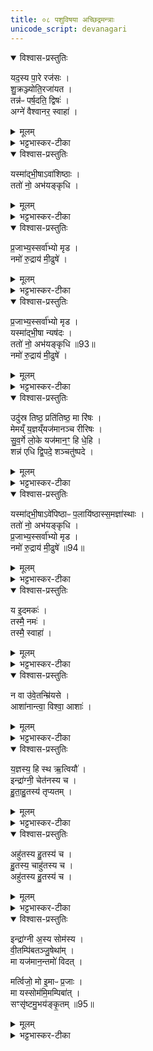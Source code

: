 ```yaml
---
title: ०८ पशुविषया अच्छिद्रमन्त्राः
unicode_script: devanagari
---
```



<details open><summary>विश्वास-प्रस्तुतिः</summary>

यद॒स्य पा॒रे रज॑सः ।  
शु॒क्रञ्ज्योति॒रजा॑यत ।  
तन्न॑ᳶ पर्ष॒दति॒ द्विषः॑ ।  
अग्ने॑ वैश्वानर॒ स्वाहा॑ ।  
</details>

<details><summary>मूलम्</summary>

यद॒स्य पा॒रे रज॑सः ।  
शु॒क्रञ्ज्योति॒रजा॑यत ।  
तन्न॑ᳶ पर्ष॒दति॒ द्विषः॑ ।  
अग्ने॑ वैश्वानर॒ स्वाहा॑ ।  
</details>

<details><summary>भट्टभास्कर-टीका</summary>

1पशोरुपाकृतस्य वाशनादिषु होमः । तत्र सर्वस्यादौ - यदस्य पारे इति ॥ ततः 'यस्माद्भीषा' इत्यादयो नैमित्तिकविशेषाः मध्ये भवन्ति । ततः 'य इदमकः' इति सर्वत्रान्ते भवति । तत्र प्रथमास्तिस्रोऽनुष्टुभः । 'उदस्र' इति त्रिष्टुप् । ततः 'यस्मात्' इत पङ्क्तिः चतुष्पदा । प्रथमः पादो विवृद्धः । वेपनपलायनसंज्ञानेषु तिस्रोऽनुष्टुभ एके । 'य इदमकः' इति प्रथमं यजुरेके । तत्र 'यदस्य पार' इति व्याख्याता 'समितम्' इत्यत्र ॥  
</details>

<details open><summary>विश्वास-प्रस्तुतिः</summary>

यस्मा॑द्भी॒षाऽवा॑शिष्ठाः ।  
ततो॑ नो॒ अभ॑यङ्कृधि ।  
</details>

<details><summary>मूलम्</summary>

यस्मा॑द्भी॒षाऽवा॑शिष्ठाः ।  
ततो॑ नो॒ अभ॑यङ्कृधि ।  
</details>

<details><summary>भट्टभास्कर-टीका</summary>

2यस्मादित्यादिः वाशने शब्दने होमः ॥ हे पशो! यस्मात् दुःखात् कारणात् त्वं भीषा भीत्या इत्थम्भूतस्सन् अवाशिष्ठाः वाशितमकृथाः । वाशृ शब्दे, दैवादिकः लुङ्यडागमः । तस्माद्धेतोः अस्माकं अभयं कृधि भयं माकृथा इति यावत् । यद्बा - भयहेतोः मरणाद्भीतः त्वं अवाशिष्ठाः, तत एव मरणादस्माकं यथा भयं न भवति तथा कुरु ।  
</details>

<details open><summary>विश्वास-प्रस्तुतिः</summary>

प्र॒जाभ्य॒स्सर्वा॑भ्यो मृड ।  
नमो॑ रु॒द्राय॑ मी॒ढुषे॑ ।  
</details>

<details><summary>मूलम्</summary>

प्र॒जाभ्य॒स्सर्वा॑भ्यो मृड ।  
नमो॑ रु॒द्राय॑ मी॒ढुषे॑ ।  
</details>

<details><summary>भट्टभास्कर-टीका</summary>

किञ्च - प्रजाभ्यः सर्वाभ्योऽपि स्वस्यै परस्यै च मृड सुखय । कर्मणसंप्रदानत्वाच्चतुर्थी । रुद्राय च युष्माकं स्वामिने मीढुषे सेक्त्रे युष्मान् उत्पादितवते नमः स प्रसन्नो भवत्विति । 'मीढ्वान्' इति मिहेर्निपात्यते ॥  
</details>

<details open><summary>विश्वास-प्रस्तुतिः</summary>

प्र॒जाभ्य॒स्सर्वा॑भ्यो मृड ।  
यस्मा॑द्भी॒षा न्यष॑दः ।  
ततो॑ नो॒ अभ॑यङ्कृधि ॥93॥  
नमो॑ रु॒द्राय॑ मी॒ढुषे॑ ।  
</details>

<details><summary>मूलम्</summary>

प्र॒जाभ्य॒स्सर्वा॑भ्यो मृड ।  
यस्मा॑द्भी॒षा न्यष॑दः ।  
ततो॑ नो॒ अभ॑यङ्कृधि ॥93॥  
नमो॑ रु॒द्राय॑ मी॒ढुषे॑ ।  
</details>

<details><summary>भट्टभास्कर-टीका</summary>

3अथ यस्मादिति निषदने शयने ॥ न्यषदः निषण्णवानसि । ऌदित्वादङ् । समानमन्यत् ॥  
- किञ्च - प्रजाभ्यः सर्वाभ्योऽपि स्वस्यै परस्यै च मृड सुखय । कर्मणसंप्रदानत्वाच्चतुर्थी ।  
-  तस्माद्धेतोः अस्माकं अभयं कृधि भयं माकृथा इति यावत् । यद्बा - भयहेतोः मरणाद्भीतः त्वं अवाशिष्ठाः, तत एव मरणादस्माकं यथा भयं न भवति तथा   कुरु ।  
-  रुद्राय च युष्माकं स्वामिने मीढुषे सेक्त्रे युष्मान् उत्पादितवते नमः स प्रसन्नो भवत्विति । 'मीढ्वान्' इति मिहेर्निपात्यते ॥  
</details>

<details open><summary>विश्वास-प्रस्तुतिः</summary>

उदु॑स्र तिष्ठ॒ प्रति॑तिष्ठ॒ मा रि॑षः ।  
मेमय्ँ य॒ज्ञय्ँयज॑मानञ्च रीरिषः ।  
सु॒व॒र्गे लो॒के यज॑मान॒ꣳ॒ हि धे॒हि ।  
शन्न॑ एधि द्वि॒पदे॒ शञ्चतु॑ष्पदे ।  
</details>

<details><summary>मूलम्</summary>

उदु॑स्र तिष्ठ॒ प्रति॑तिष्ठ॒ मा रि॑षः ।  
मेमय्ँ य॒ज्ञय्ँयज॑मानञ्च रीरिषः ।  
सु॒व॒र्गे लो॒के यज॑मान॒ꣳ॒ हि धे॒हि ।  
शन्न॑ एधि द्वि॒पदे॒ शञ्चतु॑ष्पदे ।  
</details>

<details><summary>भट्टभास्कर-टीका</summary>

4उदुस्रेति निपातने मैत्रावरुणेनोत्थापयति ॥ हे उस्र! गौः उत्तिष्ठ सर्वपशूपलक्षणं उस्रग्रहणम् । प्रतितिष्ठ प्रतिष्ठितो भव मा रिषः मा नशः । इमं च यज्ञं मा रीरिषः मा नीनशः । त्वय्यनुत्थिते हि वैगुण्यात् सर्वं नष्टं स्यात्, तस्मात् शीघ्रमुत्थाय त्वं सम्यक् यागनिर्वृत्त्या सुवर्गे लोके यजमानं धेहि स्थापय । अस्माकं च द्विपदे चतुष्पदे च शं सुखहेतुः एधि भव ॥  
</details>

<details open><summary>विश्वास-प्रस्तुतिः</summary>

यस्मा॑द्भी॒षाऽवे॑पिष्ठाᳶ प॒लायि॑ष्ठास्स॒मज्ञा॑स्थाः ।  
ततो॑ नो॒ अभ॑यङ्कृधि ।  
प्र॒जाभ्य॒स्सर्वा॑भ्यो मृड ।  
नमो॑ रु॒द्राय॑ मी॒ढुषे॑ ॥94॥  
</details>

<details><summary>मूलम्</summary>

यस्मा॑द्भी॒षाऽवे॑पिष्ठाᳶ प॒लायि॑ष्ठास्स॒मज्ञा॑स्थाः ।  
ततो॑ नो॒ अभ॑यङ्कृधि ।  
प्र॒जाभ्य॒स्सर्वा॑भ्यो मृड ।  
नमो॑ रु॒द्राय॑ मी॒ढुषे॑ ॥94॥  
</details>

<details><summary>भट्टभास्कर-टीका</summary>

5यस्मादिति समानं पूर्वेण ॥ अवेपिष्ठाः अकम्पिष्ठाः पलायिष्ठाः संज्ञपनस्थानादपागमः । समज्ञास्थाः अकामतः संज्ञप्तोऽभूः संज्ञपनमन्तरेण भीत्यैवामृथा इति यावत् । अन्तर्भावितण्यर्थात् जानातेः लुङि कर्मण्यात्मनेपदम् । यद्वा - संज्ञानं उत्कण्ठा । 'संप्रतिभ्याम्' इति व्यत्ययेन आध्यानेऽप्यात्मनेपदम् । दुःखातिशयेन मात्राद्युत्कण्ठापरीतोऽभूः । समानमन्यत् ॥  
-  तस्माद्धेतोः अस्माकं अभयं कृधि भयं माकृथा इति यावत् । यद्बा - भयहेतोः मरणाद्भीतः त्वं अवाशिष्ठाः, तत एव मरणादस्माकं यथा भयं न भवति तथा   कुरु ।  
- किञ्च - प्रजाभ्यः सर्वाभ्योऽपि स्वस्यै परस्यै च मृड सुखय । कर्मणसंप्रदानत्वाच्चतुर्थी ।  
-  रुद्राय च युष्माकं स्वामिने मीढुषे सेक्त्रे युष्मान् उत्पादितवते नमः स प्रसन्नो भवत्विति । 'मीढ्वान्' इति मिहेर्निपात्यते ॥  
</details>

<details open><summary>विश्वास-प्रस्तुतिः</summary>

य इ॒दमकः॑ ।  
तस्मै॒ नमः॑ ।  
तस्मै॒ स्वाहा॑ ।  
</details>

<details><summary>मूलम्</summary>

य इ॒दमकः॑ ।  
तस्मै॒ नमः॑ ।  
तस्मै॒ स्वाहा॑ ।  
</details>

<details><summary>भट्टभास्कर-टीका</summary>

6य इदमिति ॥ इदं वाशितादिकं यः अकः अकार्षीत् अचीकरत् तस्मै देवाय नमः पशूनां स्वामिने स्वाहुतं चेदमस्तु तस्मै देवाय ॥  
</details>

<details open><summary>विश्वास-प्रस्तुतिः</summary>

न वा उ॑वे॒तन्म्रि॑यसे ।  
आशा॑नान्त्वा॒ विश्वा॒ आशाः॑ ।  
</details>

<details><summary>मूलम्</summary>

न वा उ॑वे॒तन्म्रि॑यसे ।  
आशा॑नान्त्वा॒ विश्वा॒ आशाः॑ ।  
</details>

<details><summary>भट्टभास्कर-टीका</summary>

7अथ मृतं पशुं अप्सु अभ्यवहरति - न वा उवेतदिति तिसृभिः ॥ 'ये वाजिनम्' इत्यत्र प्रथमा त्रिष्टुप् व्यख्याता । अस्याः प्रतीकग्रहणम् । 'आशानां त्वाशापालेभ्यः' 'विश्वा आशा मधुना' इति चानुष्टुप्त्रिष्टुभौ 'पुनर्यः' इत्यत्र व्याख्याते । प्रतीकग्रहणमत्रानयोः ॥  

- न वा उ॑ वे॒तन्म्रि॑यसे॒ न रि॑ष्यसि दे॒वाꣳ इदे॑षि प॒थिभि॑स्सु॒गेभिः॑ ।  
हरी॑ ते॒ युञ्जा॒ पृष॑ती अभूता॒मुपा॑स्थाद्वा॒जी धु॒रि रास॑भस्य ।  
  -  टीका अथ दशमी (मृच) माह– न वा उवेतदिति।   शास्त्रानभिज्ञानां लौकिकानां दृष्ट्या त्वमेतत्प्रत्यक्ष मेव म्नियसे शमितृभिर्हिस्यसे च ।   शास्त्रादृष्ट्या तु त्वं न वा उवेतन्म्नियस एत २२२३ न्मरणमेव न भवति, न च रिष्यसि नापि शमितृभिर्हिस्यसे, किंतु सुगेभिः पथिमिः सुगममार्गैर्देवानिदेषि देवानेव प्राप्नोषि ।   तत्र देवेषु मध्य इन्द्रत्वं प्राप्तस्य ते हरी हरिनामकावश्वौ रथे युक्तावभूतां सर्वथा भविष्यतः।   * एवं तथा मरुद्रूपं प्राप्तस्य ते पृषती चित्रवर्णे अश्वस्त्रियौ युञ्जावभूतां रथे युक्तौ भविष्यतः।   इदानीं रासभस्य धुरि वर्तमानस्व गर्दभवद्भारवाहिनस्तव वाज्युपास्थात्त्वां वोढुं कश्चित्प्रौढोऽश्वः प्राप्तो भविष्यति ।


-  मन्त्रः - आशा॑नान्त्वाऽऽशापा॒लेभ्यः॑ ।   
च॒तुर्भ्यो॑ अ॒मृते॑भ्यः ।   
इ॒दम्भू॒तस्याध्य॑ख्षेभ्यः ।   
वि॒धेम॑ ह॒विषा॑ व॒यम् ।

  -  टीका चतुर्धा करणे - आशानां त्वेत्यनुष्टुप् ॥ आशानां दिशां सम्बन्धिभ्यः आशापालेभ्यः दिशां नित्यपालकेभ्यः । 'झत्युपोत्तमम्' इति उपोत्तमस्य उदात्तत्वम् । अमृतेभ्यः अमरणेभ्यश्च इन्द्रयमवरुणकुबेरेभ्यः भूतस्य भुवनजातस्य सर्वस्य अध्यक्षेभ्यः स्वामिभ्यः तदर्थमिद्धये व्यापृतेभ्यः वयं हविषा अनेन इदं विधेम परिचरेम । तेषामेवेदं परिचरणं यदनेन ऋत्विजः परिचर्यन्त इति भावः । विध विधाने ॥

  - टीका   8अथाष्टमीमाह - हे पशो! त्वां आशानां दिशां मध्ये आशापालेभ्यो विशिष्टानां दिशां पालेभ्यः चतुर्भ्य इन्द्रयमवरुणसोमेभ्योऽमृतेभ्यो देवेभ्यः समर्पयामीति शेषः ॥ भूतस्य अस्मिन्कर्मणि प्राप्तस्य पशोरध्यक्षेभ्यः स्वामिभ्यो देवेभ्यो वयं हविषेदं विधेम शीघ्रमेव परिचरेम ॥॥


-  मन्त्रः - विश्वा॒ आशा॒ मधु॑ना॒ सꣳ सृ॑जामि ।  
अ॒न॒मी॒वा आप॒ ओष॑धयो भवन्तु ।   
अ॒यय्ँ यज॑मानो॒ मृधो॒ व्य॑स्यताम् ॥10॥  
अगृ॑भीताᳶ प॒शव॑स्सन्तु॒ सर्वे॑ ।

  -  टीका  9अथ नवमीमाह - विश्वा आशाः सर्वा दिशाऽहं मधुना मधुरेण वृष्ट्युदकेन संसृजामि संयोजयामि ॥ तेन आप ओषधयश्चानमीवा रोगरहिता भवन्तु ॥ अयं च यजमानो मृधः शत्रून् व्यस्यतां निरस्यतु ॥ सर्वे पशवः अगृभीता व्याघ्रतस्करादिभिरस्वीकृताः सन्तु ॥ इदं मन्त्रद्वयं पशौ संज्ञप्यमाने यजमानेन जप्यम् ॥ तथा दिवश्श्येनीसंज्ञिकास्विष्टिषु 'अशायै चरुम्' इत्यस्य याज्यानुवाक्ये ॥ तथा च तयोः प्रतकिद्वयमाम्नातम् - 'आशानां त्वा विश्वा आशाः' इति ॥
</details>

<details open><summary>विश्वास-प्रस्तुतिः</summary>

य॒ज्ञस्य॒ हि स्थ ऋ॒त्वियौ॑ ।  
इन्द्रा॑ग्नी॒ चेत॑नस्य च ।  
हु॒ता॒हु॒तस्य॑ तृप्यतम् ।  
</details>

<details><summary>मूलम्</summary>

य॒ज्ञस्य॒ हि स्थ ऋ॒त्वियौ॑ ।  
इन्द्रा॑ग्नी॒ चेत॑नस्य च ।  
हु॒ता॒हु॒तस्य॑ तृप्यतम् ।  
</details>

<details><summary>भट्टभास्कर-टीका</summary>

8हुताहुतयोर्मिश्रणे - यज्ञस्य हि इत्याद्याः तिस्रोऽनुष्टुभः । तृतीयया तस्य भक्षणम् । हे इन्द्राग्नी! युवां हि यज्ञस्य ऋत्वियौ प्राप्तकालौ स्थः । अस्मिन्काले युवां स्वामिनौ इति यावत् । चेतनस्य सर्वस्य च स्वामिनौ स्थः । हि यस्मादेवं तस्मात् हुताहुतस्य मिश्रितस्य संयुक्तस्य तृप्यतम् । सुहितार्थयोगे षष्ठीसमासप्रतिषेधेन षष्ठी ज्ञापिता । मिश्रितपानेन तृप्तौ भवतं मिश्रितरसानुभवेन ।  
</details>

<details open><summary>विश्वास-प्रस्तुतिः</summary>

अहु॑तस्य हु॒तस्य॑ च ।  
हु॒तस्य॒ चाहु॑तस्य च ।  
अहु॑तस्य हु॒तस्य॑ च ।  
</details>

<details><summary>मूलम्</summary>

अहु॑तस्य हु॒तस्य॑ च ।  
हु॒तस्य॒ चाहु॑तस्य च ।  
अहु॑तस्य हु॒तस्य॑ च ।  
</details>

<details><summary>भट्टभास्कर-टीका</summary>

अथाहुतस्य तृप्यतं, हुतस्य च
अवयवरसास्वादनेन च तृप्यतमित्यथः ।  
किञ्च - हुतस्य सम्बन्धिनः अहुतस्य हुतसंसर्गेणाहुतावयवस्य यो रसविशेषः तस्य च तृप्यतम् । अहुतस्य च संबन्धिनो हुतस्य अहुतसंसर्गेण हुतावयवस्य यो रसविशेषः तस्य च तृप्यतम् ।  
</details>

<details open><summary>विश्वास-प्रस्तुतिः</summary>

इन्द्रा॑ग्नी अ॒स्य सोम॑स्य ।  
वी॒तम्पि॑बतञ्जु॒षेथा॑म् ।  
मा यज॑मान॒न्तमो॑ विदत् ।  

मर्त्विजो॒ मो इ॒माᳶ प्र॒जाः ।  
मा यस्सोम॑मि॒मम्पिबा॑त् ।  
सꣳसृ॑ष्टमु॒भय॑ङ्कृ॒तम् ॥95॥  
</details>

<details><summary>मूलम्</summary>

इन्द्रा॑ग्नी अ॒स्य सोम॑स्य ।  
वी॒तम्पि॑बतञ्जु॒षेथा॑म् ।  
मा यज॑मान॒न्तमो॑ विदत् ।  

मर्त्विजो॒ मो इ॒माᳶ प्र॒जाः ।  
मा यस्सोम॑मि॒मम्पिबा॑त् ।  
सꣳसृ॑ष्टमु॒भय॑ङ्कृ॒तम् ॥95॥  
</details>

<details><summary>भट्टभास्कर-टीका</summary>

एवमुक्तप्रकारेण बहुप्रकाररसस्यास्य सोमस्य वीतं कामयेथां पिबते जुषेथां प्रीयेथां च । कर्मणि षष्ठी ।  
मा यजमानमिति । यजमानं तमः मतिविपर्यासः तन्निमित्तं पापं वा माऽविदत् मा लब्ध । विन्दतेर्लुङि ऌदित्वादङ् । ऋत्विजश्च मा तमोऽविदत् । मैव च इमाः प्रजाः तमोऽविदत् कर्मभ्रेषनिमित्तं पापम् । अथ यश्च इमं सोमं पिबात् तमपि मा तमोऽविदत् । कीदृशं सोमं? उभयमपि हुतमहुतं च संसृष्टं कृतम् । ईदृशं पिबन्तमपि मा तमोऽविदन् ॥  


इति तैत्तिरीयब्राह्मणे तृतीये सप्तमे अच्छिद्रेषु अष्टमोऽनुवाकः ॥  

</details>

